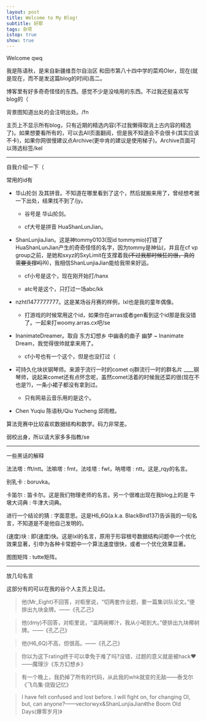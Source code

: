 ```yaml
---
layout: post
title: Welcome to My Blog!
subtitle: 好耶
tags: 杂项
istop: true
show: true
---
```


Welcome qwq

我是陈语秋，是来自新疆维吾尔自治区 和田市第八十四中学的菜鸡OIer，现在(就是现在，而不是发这篇blog的时间)高二。

博客里有好多奇奇怪怪的东西。感觉不少是没啥用的东西。不过我还挺喜欢写blog的（

背景图知道出处的会注明出处。/fn

主页上不显示所有blog，只有近期的精选内容(不过我懒得取消上古内容的精选了)。如果想要看所有的，可以去All页面翻阅，但是我不知道会不会很卡(其实应该不卡)，如果你网很慢建议点Archive(更中肯的建议是使用梯子)。Archive页面可以筛选标签/kel

-----

自我介绍一下（

常用的id有

 - 华山抡剑 及其拼音。不知道在哪里看到了这个，然后就搬来用了，曾经想考据一下出处，结果找不到了/jy。

   - 谷号是 华山抡剑。

   - cf大号是拼音 HuaShanLunJian。

 - ShanLunjiaJian。这是神tommy0103(现id tommymio)打错了HuaShanLunJian产生的奇奇怪怪的名字，因为tommy是神仙(，并且在cf vp group之前，是她和sxyz的SxyLimit在支撑着我~~(不过我那时候狂的很，真的需要支撑吗?)~~)，我相信ShanLunjiaJian能给我带来好运。

   - cf小号是这个，现在刚开始打/hanx

   - atc号是这个，只打过一场abc/kk

 - nzhtl1477777777。这是某场谷月赛的样例，lxl也是我的童年偶像。

   - 打游戏的时候常用这个id，如果你在arras或者gen看到这个id那是我没错了。一起来打woomy.arras.cx吧/se

 - InanimateDreamer。取自 东方幻想乡 中幽香的曲子 幽梦 ~ Inanimate Dream，我觉得很帅就拿来用了。

   - cf小号也有一个这个，但是也没打过（

 - 可持久化块状钢琴师。来源于流行一时的comet oj群流行一时的群名片 \_\_\_\_钢琴师，说起来comet还有点怀念呢，虽然comet活着的时候我还菜的很(现在不也是?)，一条小裙子都没有拿到过。

   - 只有网易云音乐用的是这个。

 - Chen Yuqiu 陈语秋/Qiu Yucheng 邱雨橙。

算法竞赛中比较喜欢数据结构和数学。码力非常差。

弱校出身，所以请大家多多指教/se

-----

一些黑话的解释

法法塔 : fft/ntt。法嘛塔 : fmt，法哇塔 : fwt，呐塔塔 : ntt。这是_rqy的名言。

别乳卡 : boruvka。

卡笛尔 : 笛卡尔。这是我们物理老师的名言。另一个很难出现在我blog上的是 牛墩大词典 : 牛津大词典。

进行一个结论的猜 : 字面意思。这是H6_6Q(a.k.a. BlackBird137)告诉我的一句名言，不知道是不是他自己发明的。

(速度)块 : 即(速度)快。这是lxl的名言，原用于形容根号数据结构问题中一个优化效果显著，引申为各种卡常题中一个算法速度很快，或者一个优化效果显著。

图图矩阵 : tutte矩阵。

-----

放几句名言

这部分有的可以在我的谷个人主页上见过。

> 他(Mr_Eight)不回答，对柜里说，“切两套作业题，要一篇集训队论文。”便排出九块金牌。——《孔乙己》

> 他(dmy)不回答，对柜里说，“温两碗椰汁，我从小喝到大。”便排出九块椰树牌。——《孔乙己》

> 他(H6_6Q)不高，但很高。——《孔乙己》

> 你以为这下rating终于可以幸免于难了吗?没错，过题的意义就是被hack♥——魔理沙《东方幻想乡》

> 有一个晚上，我扔掉了所有的代码，从此我的whk就变的无敌——泰戈尔《飞鸟集·烧毁记忆》

> I have felt confused and lost before. I will fight on, for changing OI, but, can anyone?——vectorwyx&ShanLunjiaJian《the Boom Old Days(爆零岁月)》